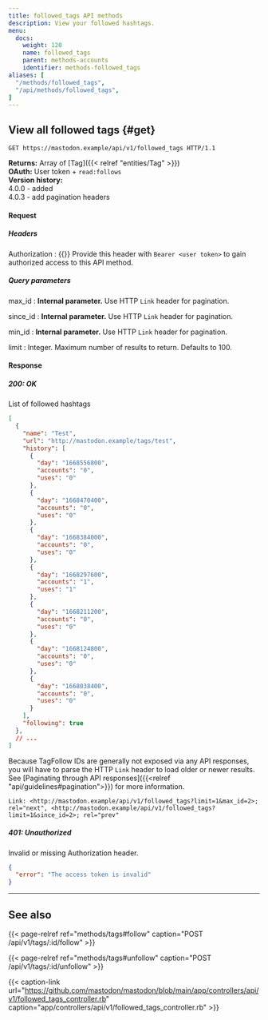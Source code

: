 ```yaml
---
title: followed_tags API methods
description: View your followed hashtags.
menu:
  docs:
    weight: 120
    name: followed_tags
    parent: methods-accounts
    identifier: methods-followed_tags
aliases: [
  "/methods/followed_tags",
  "/api/methods/followed_tags",
]
---
```


<style>
#TableOfContents ul ul ul {display: none}
</style>

## View all followed tags {#get}

```http
GET https://mastodon.example/api/v1/followed_tags HTTP/1.1
```

**Returns:** Array of [Tag]({{< relref "entities/Tag" >}})\
**OAuth:** User token + `read:follows`\
**Version history:**\
4.0.0 - added\
4.0.3 - add pagination headers

#### Request

##### Headers

Authorization
: {{<required>}} Provide this header with `Bearer <user token>` to gain authorized access to this API method.

##### Query parameters

max_id 
: **Internal parameter.** Use HTTP `Link` header for pagination.

since_id
: **Internal parameter.** Use HTTP `Link` header for pagination.

min_id
: **Internal parameter.** Use HTTP `Link` header for pagination.

limit
: Integer. Maximum number of results to return. Defaults to 100.

#### Response
##### 200: OK

List of followed hashtags

```json
[
  {
    "name": "Test",
    "url": "http://mastodon.example/tags/test",
    "history": [
      {
        "day": "1668556800",
        "accounts": "0",
        "uses": "0"
      },
      {
        "day": "1668470400",
        "accounts": "0",
        "uses": "0"
      },
      {
        "day": "1668384000",
        "accounts": "0",
        "uses": "0"
      },
      {
        "day": "1668297600",
        "accounts": "1",
        "uses": "1"
      },
      {
        "day": "1668211200",
        "accounts": "0",
        "uses": "0"
      },
      {
        "day": "1668124800",
        "accounts": "0",
        "uses": "0"
      },
      {
        "day": "1668038400",
        "accounts": "0",
        "uses": "0"
      }
    ],
    "following": true
  },
  // ...
]
```

Because TagFollow IDs are generally not exposed via any API responses, you will have to parse the HTTP `Link` header to load older or newer results. See [Paginating through API responses]({{<relref "api/guidelines#pagination">}}) for more information.

```http
Link: <http://mastodon.example/api/v1/followed_tags?limit=1&max_id=2>; rel="next", <http://mastodon.example/api/v1/followed_tags?limit=1&since_id=2>; rel="prev"
```

##### 401: Unauthorized

Invalid or missing Authorization header.

```json
{
  "error": "The access token is invalid"
}
```

---

## See also

{{< page-relref ref="methods/tags#follow" caption="POST /api/v1/tags/:id/follow" >}}

{{< page-relref ref="methods/tags#unfollow" caption="POST /api/v1/tags/:id/unfollow" >}}

{{< caption-link url="https://github.com/mastodon/mastodon/blob/main/app/controllers/api/v1/followed_tags_controller.rb" caption="app/controllers/api/v1/followed_tags_controller.rb" >}}